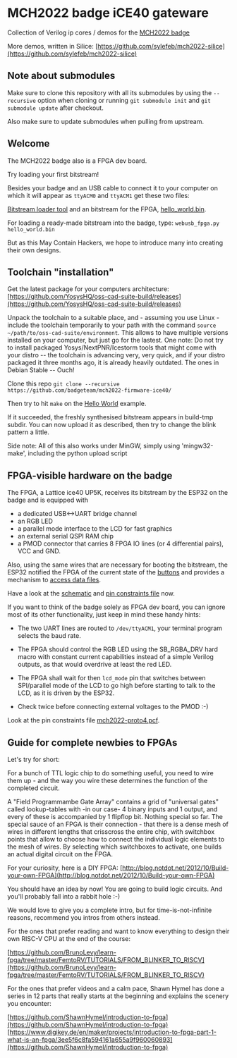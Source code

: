 MCH2022 badge iCE40 gateware
============================

Collection of Verilog ip cores / demos for the [MCH2022 badge](https://github.com/badgeteam/mch2022-badge-hardware)

More demos, written in Silice: [https://github.com/sylefeb/mch2022-silice](https://github.com/sylefeb/mch2022-silice)

Note about submodules
---------------------

Make sure to clone this repository with all its submodules by using
the `--recursive` option when cloning or running `git submodule init` and
`git submodule update` after checkout.

Also make sure to update submodules when pulling from upstream.

Welcome
---------------------

The MCH2022 badge also is a FPGA dev board.

Try loading your first bitstream!

Besides your badge and an USB cable to connect it to your computer on which it will appear as `ttyACM0` and `ttyACM1` get these two files:

[Bitstream loader tool](https://github.com/badgeteam/mch2022-tools/blob/master/webusb_fpga.py)
and an bitstream for the FPGA, [hello_world.bin](https://github.com/badgeteam/mch2022-firmware-ice40/blob/master/projects/Hello-World/hello_world.bin).

For loading a ready-made bitstream into the badge, type: `webusb_fpga.py hello_world.bin`

But as this May Contain Hackers, we hope to introduce many into creating their own designs.

Toolchain "installation"
---------------------

Get the latest package for your computers architecture: [https://github.com/YosysHQ/oss-cad-suite-build/releases](https://github.com/YosysHQ/oss-cad-suite-build/releases)

Unpack the toolchain to a suitable place, and - assuming you use Linux - include the toolchain temporarily to your path with the command `source ~/path/to/oss-cad-suite/environment`. This allows to have multiple versions installed on your computer, but just go for the lastest. One note: Do not try to install packaged Yosys/NextPNR/Icestorm tools that might come with your distro -- the toolchain is advancing very, very quick, and if your distro packaged it three months ago, it is already heavily outdated. The ones in Debian Stable -- Ouch!

Clone this repo `git clone --recursive https://github.com/badgeteam/mch2022-firmware-ice40/`

Then try to hit `make` on the [Hello World](https://github.com/badgeteam/mch2022-firmware-ice40/blob/master/projects/Hello-World/) example.

If it succeeded, the freshly synthesised bitstream appears in build-tmp subdir. You can now upload it as described, then try to change the blink pattern a little.

Side note: All of this also works under MinGW, simply using 'mingw32-make', including the python upload script

FPGA-visible hardware on the badge
---------------------

The FPGA, a Lattice ice40 UP5K, receives its bitstream by the ESP32 on the badge and is equipped with

* a dedicated USB<->UART bridge channel
* an RGB LED
* a parallel mode interface to the LCD for fast graphics
* an external serial QSPI RAM chip
* a PMOD connector that carries 8 FPGA IO lines (or 4 differential pairs), VCC and GND.

Also, using the same wires that are necessary for booting the bitstream, the ESP32 notified the FPGA of the current state of the [buttons](https://github.com/badgeteam/mch2022-firmware-ice40/tree/master/projects/Buttons) and provides a mechanism to [access data files](https://github.com/badgeteam/mch2022-firmware-ice40/blob/master/cores/spi_slave/rtl/spi_dev_fread.v).

Have a look at the [schematic](https://github.com/badgeteam/mch2022-badge-hardware/blob/master/schematic.pdf) and [pin constraints file](https://github.com/badgeteam/mch2022-firmware-ice40/blob/master/projects/_common/data/mch2022-proto4.pcf) now.

If you want to think of the badge solely as FPGA dev board, you can ignore most of its other functionality, just keep in mind these handy hints:

- The two UART lines are routed to `/dev/ttyACM1`, your terminal program selects the baud rate.

- The FPGA should control the RGB LED using the SB_RGBA_DRV hard macro with constant current capabilities instead of a simple Verilog outputs, as that would overdrive at least the red LED.

- The FPGA shall wait for then `lcd_mode` pin that switches between SPI/parallel mode of the LCD to go high before starting to talk to the LCD, as it is driven by the ESP32.

- Check twice before connecting external voltages to the PMOD :-)

Look at the pin constraints file [mch2022-proto4.pcf](https://github.com/badgeteam/mch2022-firmware-ice40/blob/master/projects/_common/data/mch2022-proto4.pcf).

Guide for complete newbies to FPGAs
---------------------

Let's try for short:

For a bunch of TTL logic chip to do something useful, you need to wire them up - and the way you wire these determines the function of the completed circuit.

A "Field Programmambe Gate Array" contains a grid of "universal gates" called lookup-tables with -in our case- 4 binary inputs and 1 output, and every of these is accompanied by 1 flipflop bit. Nothing special so far. The special sauce of an FPGA is their connection - that there is a dense mesh of wires in different lengths that crisscross the entire chip, with switchbox points that allow to choose how to connect the individual logic elements to the mesh of wires. By selecting which switchboxes to activate, one builds an actual digital circuit on the FPGA.

For your curiosity, here is a DIY FPGA: [http://blog.notdot.net/2012/10/Build-your-own-FPGA](http://blog.notdot.net/2012/10/Build-your-own-FPGA)

You should have an idea by now! You are going to build logic circuits. And you'll probably fall into a rabbit hole :-)

We would love to give you a complete intro, but for time-is-not-infinite reasons, recommend you intros from others instead.

For the ones that prefer reading and want to know everything to design their own RISC-V CPU at the end of the course:

[https://github.com/BrunoLevy/learn-fpga/tree/master/FemtoRV/TUTORIALS/FROM_BLINKER_TO_RISCV](https://github.com/BrunoLevy/learn-fpga/tree/master/FemtoRV/TUTORIALS/FROM_BLINKER_TO_RISCV)

For the ones that prefer videos and a calm pace, Shawn Hymel has done a series in 12 parts that really starts at the beginning and explains the scenery you encounter:

[https://github.com/ShawnHymel/introduction-to-fpga](https://github.com/ShawnHymel/introduction-to-fpga)
[https://www.digikey.de/en/maker/projects/introduction-to-fpga-part-1-what-is-an-fpga/3ee5f6c8fa594161a655a9f960060893](https://github.com/ShawnHymel/introduction-to-fpga)
